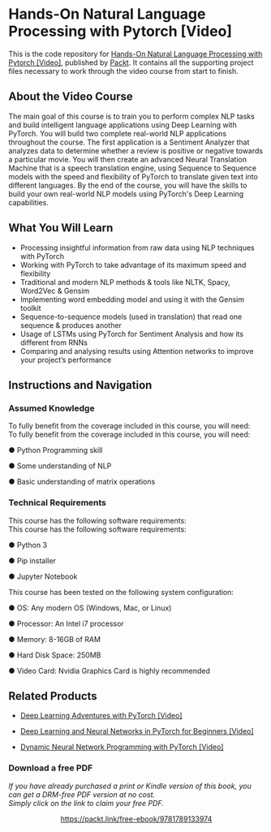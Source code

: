 # Hands-On Natural Language Processing with Pytorch [Video]
This is the code repository for [Hands-On Natural Language Processing with Pytorch [Video]](https://www.packtpub.com/application-development/hands-natural-language-processing-pytorch-video?utm_source=github&utm_medium=repository&utm_campaign=9781789133974), published by [Packt](https://www.packtpub.com/?utm_source=github). It contains all the supporting project files necessary to work through the video course from start to finish.
## About the Video Course
The main goal of this course is to train you to perform complex NLP tasks and build intelligent language applications using Deep Learning with PyTorch.
You will build two complete real-world NLP applications throughout the course. The first application is a Sentiment Analyzer that analyzes data to determine whether a review is positive or negative towards a particular movie. You will then create an advanced Neural Translation Machine that is a speech translation engine, using Sequence to Sequence models with the speed and flexibility of PyTorch to translate given text into different languages.
By the end of the course, you will have the skills to build your own real-world NLP models using PyTorch's Deep Learning capabilities.


<H2>What You Will Learn</H2>
<DIV class=book-info-will-learn-text>
<UL>
<LI>Processing insightful information from raw data using NLP techniques with PyTorch 
<LI>Working with PyTorch to take advantage of its maximum speed and flexibility 
<LI>Traditional and modern NLP methods &amp; tools like NLTK, Spacy, Word2Vec &amp; Gensim 
<LI>Implementing word embedding model and using it with the Gensim toolkit 
<LI>Sequence-to-sequence models (used in translation) that read one sequence &amp; produces another 
<LI>Usage of LSTMs using PyTorch for Sentiment Analysis and how its different from RNNs&nbsp; 
<LI>Comparing and analysing results using Attention networks to improve your project’s performance </LI></UL></DIV>

## Instructions and Navigation
### Assumed Knowledge
To fully benefit from the coverage included in this course, you will need:<br/>
To fully benefit from the coverage included in this course, you will need:

●	Python Programming skill

●	Some understanding of NLP

●	Basic understanding of matrix operations

### Technical Requirements
This course has the following software requirements:<br/>
This course has the following software requirements:

●	Python 3

●	Pip installer

●	Jupyter Notebook

This course has been tested on the following system configuration:

●	OS: Any modern OS (Windows, Mac, or Linux)

●	Processor: An Intel i7 processor

●	Memory: 8-16GB of RAM

●	Hard Disk Space: 250MB

●	Video Card: Nvidia Graphics Card is highly recommended


## Related Products
* [Deep Learning Adventures with PyTorch [Video]](https://www.packtpub.com/big-data-and-business-intelligence/deep-learning-adventures-pytorch-video?utm_source=github&utm_medium=repository&utm_campaign=9781789138641)

* [Deep Learning and Neural Networks in PyTorch for Beginners [Video]](https://www.packtpub.com/application-development/deep-learning-and-neural-networks-pytorch-beginners-video?utm_source=github&utm_medium=repository&utm_campaign=9781789536249)

* [Dynamic Neural Network Programming with PyTorch [Video]](https://www.packtpub.com/application-development/dynamic-neural-network-programming-pytorch-video?utm_source=github&utm_medium=repository&utm_campaign=9781789610314)

### Download a free PDF

 <i>If you have already purchased a print or Kindle version of this book, you can get a DRM-free PDF version at no cost.<br>Simply click on the link to claim your free PDF.</i>
<p align="center"> <a href="https://packt.link/free-ebook/9781789133974">https://packt.link/free-ebook/9781789133974 </a> </p>